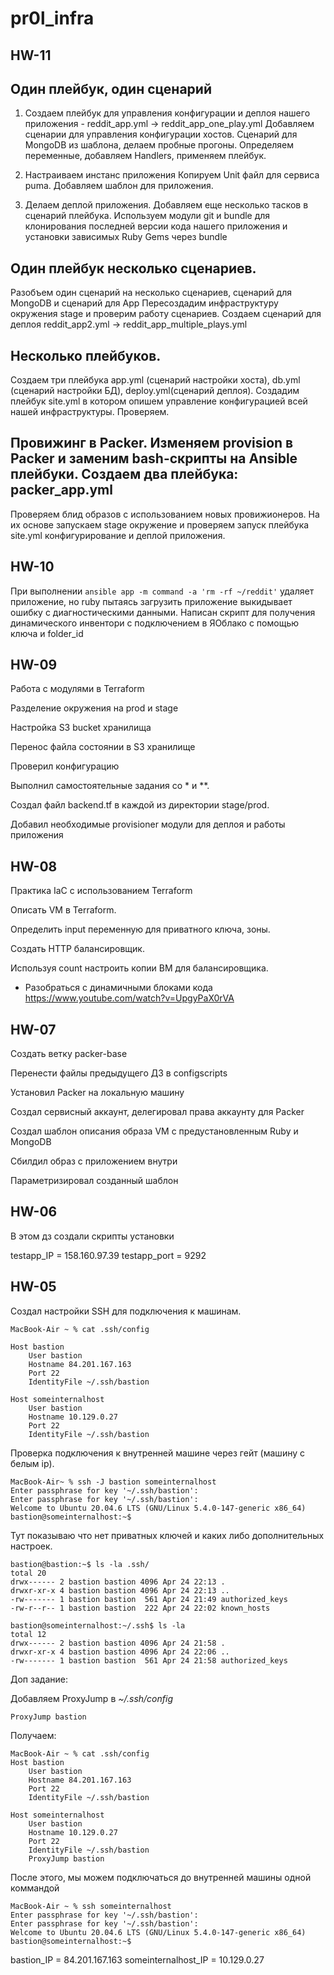 # pr0l_infra
## HW-11
## Один плейбук, один сценарий
1. Создаем плейбук для управления конфигурации и деплоя нашего приложения - reddit_app.yml -> reddit_app_one_play.yml
Добавляем сценарии для управления конфигурации хостов.
Сценарий для MongoDB из шаблона, делаем пробные прогоны.
Определяем переменные, добавляем Handlers, применяем плейбук.

2. Настраиваем инстанс приложения
Копируем Unit файл для сервиса puma.
Добавляем шаблон для приложения.

3. Делаем деплой приложения.
Добавляем еще несколько тасков в сценарий плейбука.
Используем модули git и bundle для клонирования последней версии кода нашего приложения и установки зависимых Ruby Gems через bundle

## Один плейбук несколько сценариев.
Разобъем один сценарий на несколько сценариев, сценарий для MongoDB и сценарий для App
Пересоздадим инфраструктуру окружения stage и проверим работу сценариев.
Создаем сценарий для деплоя reddit_app2.yml -> reddit_app_multiple_plays.yml

## Несколько плейбуков.
Создаем три плейбука app.yml (сценарий настройки хоста), db.yml (сценарий настройки БД), deploy.yml(сценарий деплоя). Создадим плейбук site.yml в котором опишем управление конфигурацией всей нашей инфраструктуры. Проверяем.

## Провижинг в Packer. Изменяем provision в Packer и заменим bash-скрипты на Ansible плейбуки. Создаем два плейбука: packer_app.yml
Проверяем блид образов с использованием новых провижионеров. На их основе запускаем stage окружение и проверяем запуск плейбука site.yml конфигурирование и деплой приложения.

## HW-10
При выполнении
``` ansible app -m command -a 'rm -rf ~/reddit' ```
удаляет приложение, но ruby пытаясь загрузить приложение выкидывает ошибку с диагностическими данными.
Написан скрипт для получения динамического инвентори с подключением в ЯОблако с помощью ключа и folder_id


## HW-09
Работа с модулями в Terraform

Разделение окружения на prod и stage

Настройка S3 bucket хранилища

Перенос файла состоянии в S3 хранилище

Проверил конфигурацию

Выполнил самостоятельные задания со * и **.

Создал файл backend.tf в каждой из директории stage/prod.

Добавил необходимые provisioner модули для деплоя и работы приложения


## HW-08
Практика IaC с использованием Terraform


Описать VM в Terraform.

Определить input переменную для приватного ключа, зоны.

Создать HTTP балансировщик.

Используя count настроить копии ВМ для балансировщика.

- Разобраться с динамичными блоками кода https://www.youtube.com/watch?v=UpgyPaX0rVA




## HW-07
Создать ветку packer-base

Перенести файлы предыдущего ДЗ в configscripts

Установил Packer на локальную машину

Создал сервисный аккаунт, делегировал права аккаунту для Packer

Создал шаблон описания образа VM с предустановленным Ruby и MongoDB

Сбилдил образ с приложением внутри

Параметризировал созданный шаблон



## HW-06
В этом дз создали скрипты установки


testapp_IP = 158.160.97.39
testapp_port = 9292




## HW-05

Создал настройки SSH для подключения к машинам.
```
MacBook-Air ~ % cat .ssh/config

Host bastion
    User bastion
    Hostname 84.201.167.163
    Port 22
    IdentityFile ~/.ssh/bastion

Host someinternalhost
    User bastion
    Hostname 10.129.0.27
    Port 22
    IdentityFile ~/.ssh/bastion
```


Проверка подключения к внутренней машине через гейт (машину с белым ip).
```
MacBook-Air~ % ssh -J bastion someinternalhost
Enter passphrase for key '~/.ssh/bastion':
Enter passphrase for key '~/.ssh/bastion':
Welcome to Ubuntu 20.04.6 LTS (GNU/Linux 5.4.0-147-generic x86_64)
bastion@someinternalhost:~$
```


Тут показываю что нет приватных ключей и каких либо дополнительных настроек.
```
bastion@bastion:~$ ls -la .ssh/
total 20
drwx------ 2 bastion bastion 4096 Apr 24 22:13 .
drwxr-xr-x 4 bastion bastion 4096 Apr 24 22:13 ..
-rw------- 1 bastion bastion  561 Apr 24 21:49 authorized_keys
-rw-r--r-- 1 bastion bastion  222 Apr 24 22:02 known_hosts

bastion@someinternalhost:~/.ssh$ ls -la
total 12
drwx------ 2 bastion bastion 4096 Apr 24 21:58 .
drwxr-xr-x 4 bastion bastion 4096 Apr 24 22:06 ..
-rw------- 1 bastion bastion  561 Apr 24 21:58 authorized_keys
```

Доп задание:

Добавляем ProxyJump в *~/.ssh/config*
```
ProxyJump bastion
```
Получаем:
```
MacBook-Air ~ % cat .ssh/config
Host bastion
    User bastion
    Hostname 84.201.167.163
    Port 22
    IdentityFile ~/.ssh/bastion

Host someinternalhost
    User bastion
    Hostname 10.129.0.27
    Port 22
    IdentityFile ~/.ssh/bastion
    ProxyJump bastion
```

После этого, мы можем подключаться до внутренней машины одной коммандой
```
MacBook-Air ~ % ssh someinternalhost
Enter passphrase for key '~/.ssh/bastion':
Enter passphrase for key '~/.ssh/bastion':
Welcome to Ubuntu 20.04.6 LTS (GNU/Linux 5.4.0-147-generic x86_64)
bastion@someinternalhost:~$
```


bastion_IP = 84.201.167.163
someinternalhost_IP = 10.129.0.27
